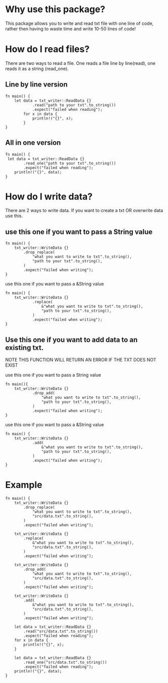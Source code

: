 # Why use this package?

This package allows you to write and read txt file with one line of code, rather then having to waste time and write 10-50 lines of code!

# How do I read files?

There are two ways to read a file. One reads a file line by line(read), one reads it as a string (read_one).

## Line by line version

```
fn main() {
    let data = txt_writer::ReadData {}
            .read("path to your txt".to_string())
            .expect("failed when reading");
        for x in data {
            println!("{}", x);
        }
}
```

## All in one version

```
fn main() {
 let data = txt_writer::ReadData {}
        .read_one("path to your txt".to_string())
        .expect("failed when reading");
    println!("{}", data);
}

```

# How do I write data?

There are 2 ways to write data. If you want to create a txt OR overwrite data use this.

## use this one if you want to pass a String value

```
fn main() {
    txt_writer::WriteData {}
        .drop_replace(
            "what you want to write to txt".to_string(),
            "path to your txt".to_string(),
        )
        .expect("failed when writing");
}
```

use this one if you want to pass a &String value

```
fn main() {
    txt_writer::WriteData {}
            .replace(
                &"what you want to write to txt".to_string(),
                "path to your txt".to_string(),
            )
            .expect("failed when writing");
}

```

## Use this one if you want to add data to an existing txt.

NOTE THIS FUNCTION WILL RETURN AN ERROR IF THE TXT DOES NOT EXIST

use this one if you want to pass a String value

```
fn main(){
    txt_writer::WriteData {}
            .drop_add(
                "what you want to write to txt".to_string(),
                "path to your txt".to_string(),
            )
            .expect("failed when writing");
}

```

use this one if you want to pass a &String value

```
fn main() {
    txt_writer::WriteData {}
            .add(
                &"what you want to write to txt".to_string(),
                "path to your txt".to_string(),
            )
            .expect("failed when writing");
}

```

# Example 

```
fn main() {
    txt_writer::WriteData {}
        .drop_replace(
            "what you want to write to txt".to_string(),
            "src/data.txt".to_string(),
        )
        .expect("failed when writing");

    txt_writer::WriteData {}
        .replace(
            &"what you want to write to txt".to_string(),
            "src/data.txt".to_string(),
        )
        .expect("failed when writing");

    txt_writer::WriteData {}
        .drop_add(
            "what you want to write to txt".to_string(),
            "src/data.txt".to_string(),
        )
        .expect("failed when writing");

    txt_writer::WriteData {}
        .add(
            &"what you want to write to txt".to_string(),
            "src/data.txt".to_string(),
        )
        .expect("failed when writing");

    let data = txt_writer::ReadData {}
        .read("src/data.txt".to_string())
        .expect("failed when reading");
    for x in data {
        println!("{}", x);
    }

    let data = txt_writer::ReadData {}
        .read_one("src/data.txt".to_string())
        .expect("failed when reading");
    println!("{}", data);
}
```